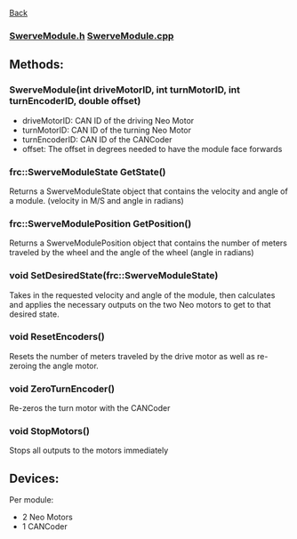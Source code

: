 [Back](/docs/utils/Swerve/Swerve.md)

### [SwerveModule.h](/src/main/include/utils/swerve/SwerveModule.h) [SwerveModule.cpp](/src/main/cpp/utils/swerve/SwerveModule.cpp)

## Methods:

### SwerveModule(int driveMotorID, int turnMotorID, int turnEncoderID, double offset)
* driveMotorID: CAN ID of the driving Neo Motor
* turnMotorID: CAN ID of the turning Neo Motor
* turnEncoderID: CAN ID of the CANCoder
* offset: The offset in degrees needed to have the module face forwards

### frc::SwerveModuleState GetState()
Returns a SwerveModuleState object that contains the velocity and angle of a module. (velocity in M/S and angle in radians)

### frc::SwerveModulePosition GetPosition()
Returns a SwerveModulePosition object that contains the number of meters traveled by the wheel and the angle of the wheel (angle in radians)

### void SetDesiredState(frc::SwerveModuleState)
Takes in the requested velocity and angle of the module, then calculates and applies the necessary outputs on the two Neo motors to get to that desired state. 

### void ResetEncoders() 
Resets the number of meters traveled by the drive motor as well as re-zeroing the angle motor. 

### void ZeroTurnEncoder()
Re-zeros the turn motor with the CANCoder

### void StopMotors()
Stops all outputs to the motors immediately

## Devices:
Per module:
- 2 Neo Motors
- 1 CANCoder
